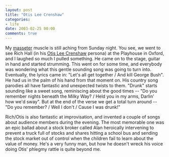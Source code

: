 ```yaml
---
layout: post
title: "Otis Lee Crenshaw"
categories:
- life
date: 2003-02-25 00:00
comments: true
---
```


<p>My <a href="http://home.teleport.com/~bobh/masseter.htm">masseter</a> muscle is still aching from Sunday night. You see, we went to see Rich Hall (in his <a href="http://www.bbc.co.uk/cambridgeshire/stage/2003/02/rich_hall.shtml">Otis Lee Crenshaw</a> persona) at the Playhouse in Oxford, and I laughed so much I pulled something. He came on to the stage, guitar in hand and started strumming. This went on for some time, and everybody was wondering what this gentle sounding song was going to turn into. Eventually, the lyrics came in: "Let's all get together / And kill George Bush". He had us in the palm of his hand from that moment on. His country song parodies all have fantastic and unexpected twists to them. "Drunk" starts sounding like a sweet song, reminiscing about the good times -- "Do you remember nights beneath the Milky Way? / Held you in my arms, Darlin' how we'd sway". But at the end of the verse we get a total turn around -- "Do you remember? / Well I don't / Cause I was drunk!"</p>

<p>Rich/Otis is also fantastic at improvisation, and invented a couple of songs about audience members during the evening. The most memorable one was an epic ballad about a stock broker called Alan heroically intervening to prevent a truck full of stocks and shares hitting a school bus and sending the stock market out of control when the children fail to learn about the value of money. He's a very funny man, but how he doesn't wreck his voice doing Otis' phlegmy rattle is quite beyond me.</p>


